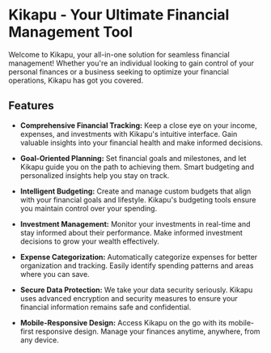 # Kikapu - Your Ultimate Financial Management Tool

Welcome to Kikapu, your all-in-one solution for seamless financial management! Whether you're an individual looking to gain control of your personal finances or a business seeking to optimize your financial operations, Kikapu has got you covered.

## Features

- **Comprehensive Financial Tracking:** Keep a close eye on your income, expenses, and investments with Kikapu's intuitive interface. Gain valuable insights into your financial health and make informed decisions.

- **Goal-Oriented Planning:** Set financial goals and milestones, and let Kikapu guide you on the path to achieving them. Smart budgeting and personalized insights help you stay on track.

- **Intelligent Budgeting:** Create and manage custom budgets that align with your financial goals and lifestyle. Kikapu's budgeting tools ensure you maintain control over your spending.

- **Investment Management:** Monitor your investments in real-time and stay informed about their performance. Make informed investment decisions to grow your wealth effectively.

- **Expense Categorization:** Automatically categorize expenses for better organization and tracking. Easily identify spending patterns and areas where you can save.

- **Secure Data Protection:** We take your data security seriously. Kikapu uses advanced encryption and security measures to ensure your financial information remains safe and confidential.

- **Mobile-Responsive Design:** Access Kikapu on the go with its mobile-first responsive design. Manage your finances anytime, anywhere, from any device.


